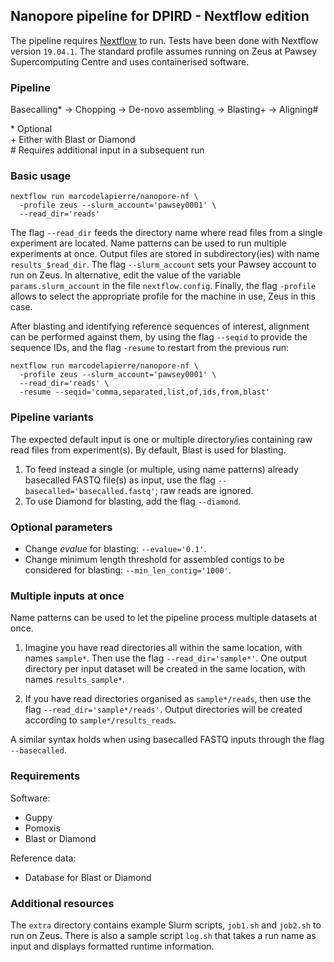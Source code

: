 ## Nanopore pipeline for DPIRD - Nextflow edition

The pipeline requires [Nextflow](https://github.com/nextflow-io/nextflow) to run. 
Tests have been done with Nextflow version `19.04.1`. 
The standard profile assumes running on Zeus at Pawsey Supercomputing Centre and uses containerised software.


### Pipeline

Basecalling\* -> Chopping -> De-novo assembling -> Blasting\+ -> Aligning\#

\* Optional  
\+ Either with Blast or Diamond  
\# Requires additional input in a subsequent run


### Basic usage

```
nextflow run marcodelapierre/nanopore-nf \
  -profile zeus --slurm_account='pawsey0001' \
  --read_dir='reads'
```

The flag `--read_dir` feeds the directory name where read files from a single experiment are located. 
Name patterns can be used to run multiple experiments at once. Output files are stored in subdirectory(ies) with name `results_$read_dir`. 
The flag `--slurm_account` sets your Pawsey account to run on Zeus. In alternative, edit the value of the variable `params.slurm_account` in the file `nextflow.config`. 
Finally, the flag `-profile` allows to select the appropriate profile for the machine in use, Zeus in this case.

After blasting and identifying reference sequences of interest, alignment can be performed against them, by using the flag `--seqid` to provide the sequence IDs, and the flag `-resume` to restart from the previous run:

```
nextflow run marcodelapierre/nanopore-nf \
  -profile zeus --slurm_account='pawsey0001' \
  --read_dir='reads' \
  -resume --seqid='comma,separated,list,of,ids,from,blast'
```


### Pipeline variants

The expected default input is one or multiple directory/ies containing raw read files from experiment(s). By default, Blast is used for blasting.

1. To feed instead a single (or multiple, using name patterns) already basecalled FASTQ file(s) as input, use the flag `--basecalled='basecalled.fastq'`; raw reads are ignored.
2. To use Diamond for blasting, add the flag `--diamond`.


### Optional parameters

* Change *evalue* for blasting: `--evalue='0.1'`.
* Change minimum length threshold for assembled contigs to be considered for blasting: `--min_len_contig='1000'`.


### Multiple inputs at once

Name patterns can be used to let the pipeline process multiple datasets at once.

1. Imagine you have read directories all within the same location, with names `sample*`. Then use the flag `--read_dir='sample*'`. One output directory per input dataset will be created in the same location, with names `results_sample*`.

2. If you have read directories organised as `sample*/reads`, then use the flag `--read_dir='sample*/reads'`. Output directories will be created according to `sample*/results_reads`.

A similar syntax holds when using basecalled FASTQ inputs through the flag `--basecalled`.


### Requirements

Software:
* Guppy
* Pomoxis
* Blast or Diamond

Reference data:
* Database for Blast or Diamond


### Additional resources

The `extra` directory contains example Slurm scripts, `job1.sh` and `job2.sh` to run on Zeus. There is also a sample script `log.sh` that takes a run name as input and displays formatted runtime information.

